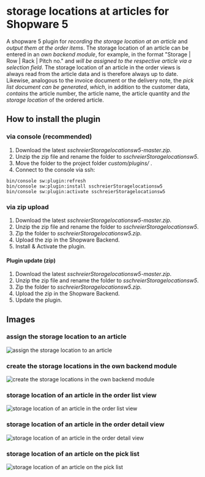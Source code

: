 # storage locations at articles for Shopware 5

A shopware 5 plugin for _recording the storage location at an article_ and _output them at the order items_. The storage location of an article can be entered in an _own backend module_, for example, in the format "Storage | Row | Rack | Pitch no." and _will be assigned to the respective article via a selection field_. The storage location of an article in the order views is always read from the article data and is therefore always up to date. Likewise, analogous to the invoice document or the delivery note, the _pick list document can be generated_, _which_, in addition to the customer data, _contains_ the article number, the article name, the article quantity and _the storage location_ of the ordered article.

## How to install the plugin
### via console (recommended)

1. Download the latest _sschreierStoragelocationsw5-master.zip_.
2. Unzip the zip file and rename the folder to _sschreierStoragelocationsw5_. 
3. Move the folder to the project folder _custom/plugins/_ .
4. Connect to the console via ssh:

```
bin/console sw:plugin:refresh
bin/console sw:plugin:install sschreierStoragelocationsw5
bin/console sw:plugin:activate sschreierStoragelocationsw5
```

### via zip upload
1. Download the latest _sschreierStoragelocationsw5-master.zip_.
2. Unzip the zip file and rename the folder to _sschreierStoragelocationsw5_.
3. Zip the folder to _sschreierStoragelocationsw5.zip_.
4. Upload the zip in the Shopware Backend.
5. Install & Activate the plugin.

#### Plugin update (zip)
1. Download the latest _sschreierStoragelocationsw5-master.zip_.
2. Unzip the zip file and rename the folder to _sschreierStoragelocationsw5_.
3. Zip the folder to _sschreierStoragelocationsw5.zip_.
4. Upload the zip in the Shopware Backend.
5. Update the plugin.

## Images

### assign the storage location to an article

![assign the storage location to an article](https://www.sebastianschreier.de/plugins/sschreierStoragelocationsw5/sschreierStoragelocationsw5-Image1.jpg)

### create the storage locations in the own backend module

![create the storage locations in the own backend module](https://www.sebastianschreier.de/plugins/sschreierStoragelocationsw5/sschreierStoragelocationsw5-Image2.jpg)

### storage location of an article in the order list view

![storage location of an article in the order list view](https://www.sebastianschreier.de/plugins/sschreierStoragelocationsw5/sschreierStoragelocationsw5-Image3.jpg)

### storage location of an article in the order detail view

![storage location of an article in the order detail view](https://www.sebastianschreier.de/plugins/sschreierStoragelocationsw5/sschreierStoragelocationsw5-Image4.jpg)

### storage location of an article on the pick list

![storage location of an article on the pick list](https://www.sebastianschreier.de/plugins/sschreierStoragelocationsw5/sschreierStoragelocationsw5-Image5.jpg)